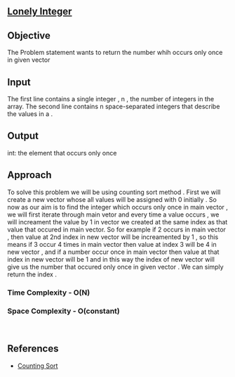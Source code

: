 ## [Lonely Integer](https://www.hackerrank.com/challenges/lonely-integer/problem)


## Objective
The Problem statement wants to return the number whih occurs only once in given vector

## Input 
The first line contains a single integer , n , the number of integers in the array.
The second line contains n space-separated integers that describe the values in a .

## Output
int: the element that occurs only once

## Approach
To solve this problem we will be using counting sort method . First we will create a new vector whose all values will be assigned with 0 initially .
So now as our aim is to find the integer which occurs only once in main vector , we will first iterate through main vetor and every time a value occurs ,
we will increament the value by 1 in vector we created at the same index as that value that occured in main vector. So for example if 2 occurs in main vector , then value at 2nd index in new vector will be increamented by 1 , so this means if 3 occur 4 times in main vector then value at index 3 will be 4 in new vector , and if a number occur once in main vector then value at that index in new vector will be 1 and in this way the index of new vector will give us the number that occured only once in given vector . We can simply return the index .




### Time Complexity - O(N)
### Space Complexity - O(constant)
 
<br>

## References
* [Counting Sort](https://www.geeksforgeeks.org/counting-sort/)